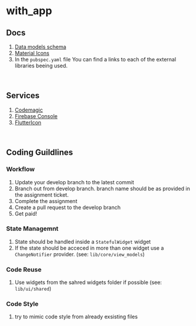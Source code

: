 # with_app

## Docs

1. [Data models schema](https://docs.google.com/drawings/d/1ajfmi8cEDffEGTRlMbKvoyijV7SPEjhBuKF0jYHLx5k/edit)
1. [Material Icons](https://material.io/resources/icons/?search=phone&style=baseline)
1. In the `pubspec.yaml` file You can find a links to each of the external libraries beeing used.

<br>

## Services

1. [Codemagic](https://codemagic.io/app/5f4515cd55449d000fe1b102)
1. [Firebase Console](https://console.firebase.google.com/u/0/project/with-flutter-app-ae099/firestore/data~2F)
1. [FlutterIcon](https://www.fluttericon.com/)

<br>

## Coding Guildlines

### Workflow

1. Update your develop branch to the latest commit
1. Branch out from develop branch. branch name should be as provided in the assignment ticket.
1. Complete the assignment
1. Create a pull request to the develop branch
1. Get paid!

### State Managemnt

1. State should be handled inside a `StatefulWidget` widget <br>
1. If the state should be acceced in more than one widget use a `ChangeNotifier` provider. (see: `lib/core/view_models`)

### Code Reuse

1. Use widgets from the sahred widgets folder if possible (see: `lib/ui/shared`)

### Code Style

1. try to mimic code style from already exsisting files
